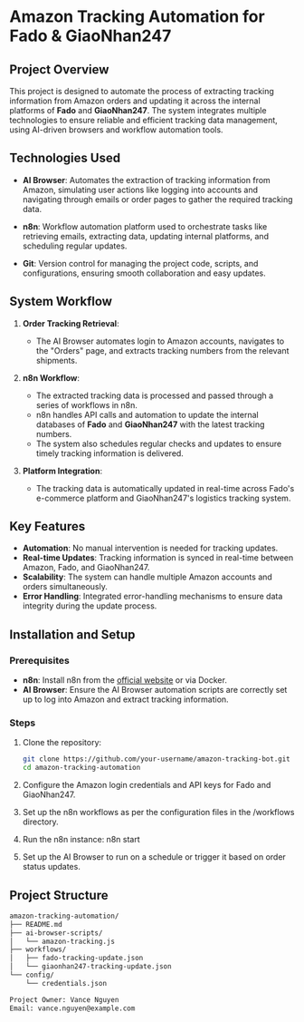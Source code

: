 # Amazon Tracking Automation for Fado & GiaoNhan247

## Project Overview

This project is designed to automate the process of extracting tracking information from Amazon orders and updating it across the internal platforms of **Fado** and **GiaoNhan247**. The system integrates multiple technologies to ensure reliable and efficient tracking data management, using AI-driven browsers and workflow automation tools.

## Technologies Used

- **AI Browser**: Automates the extraction of tracking information from Amazon, simulating user actions like logging into accounts and navigating through emails or order pages to gather the required tracking data.
  
- **n8n**: Workflow automation platform used to orchestrate tasks like retrieving emails, extracting data, updating internal platforms, and scheduling regular updates.

- **Git**: Version control for managing the project code, scripts, and configurations, ensuring smooth collaboration and easy updates.

## System Workflow

1. **Order Tracking Retrieval**:
   - The AI Browser automates login to Amazon accounts, navigates to the "Orders" page, and extracts tracking numbers from the relevant shipments.

2. **n8n Workflow**:
   - The extracted tracking data is processed and passed through a series of workflows in n8n.
   - n8n handles API calls and automation to update the internal databases of **Fado** and **GiaoNhan247** with the latest tracking numbers.
   - The system also schedules regular checks and updates to ensure timely tracking information is delivered.

3. **Platform Integration**:
   - The tracking data is automatically updated in real-time across Fado's e-commerce platform and GiaoNhan247's logistics tracking system.

## Key Features

- **Automation**: No manual intervention is needed for tracking updates.
- **Real-time Updates**: Tracking information is synced in real-time between Amazon, Fado, and GiaoNhan247.
- **Scalability**: The system can handle multiple Amazon accounts and orders simultaneously.
- **Error Handling**: Integrated error-handling mechanisms to ensure data integrity during the update process.

## Installation and Setup

### Prerequisites

- **n8n**: Install n8n from the [official website](https://n8n.io/) or via Docker.
- **AI Browser**: Ensure the AI Browser automation scripts are correctly set up to log into Amazon and extract tracking information.

### Steps

1. Clone the repository:
   ```bash
   git clone https://github.com/your-username/amazon-tracking-bot.git
   cd amazon-tracking-automation
2. Configure the Amazon login credentials and API keys for Fado and GiaoNhan247.

3. Set up the n8n workflows as per the configuration files in the /workflows directory.

4. Run the n8n instance:
n8n start

5. Set up the AI Browser to run on a schedule or trigger it based on order status updates.

## Project Structure

```bash
amazon-tracking-automation/
├── README.md
├── ai-browser-scripts/
│   └── amazon-tracking.js
├── workflows/
│   ├── fado-tracking-update.json
│   └── giaonhan247-tracking-update.json
└── config/
    └── credentials.json

Project Owner: Vance Nguyen
Email: vance.nguyen@example.com
